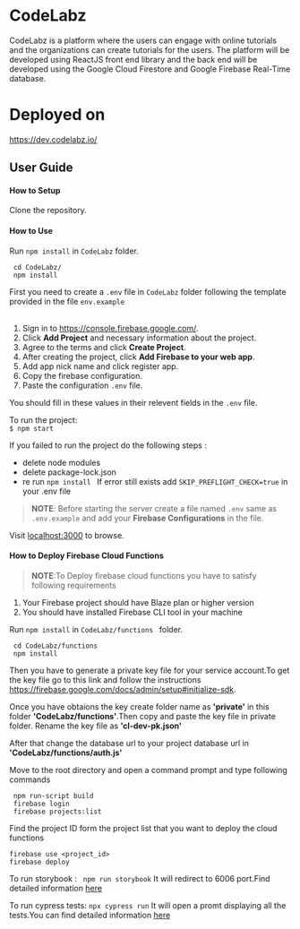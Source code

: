 # CodeLabz

CodeLabz is a platform where the users can engage with online tutorials and the organizations can create tutorials for the users. The platform will be developed using ReactJS front end library and the back end will be developed using the Google Cloud Firestore and Google Firebase Real-Time database.

# Deployed on

https://dev.codelabz.io/

## User Guide

#### How to Setup

Clone the repository.

#### How to Use

Run `npm install` in `CodeLabz` folder.

```
 cd CodeLabz/
 npm install
```

First you need to create a `.env` file in `CodeLabz` folder following the template provided in the file `env.example`<br/> <br/>

1. Sign in to https://console.firebase.google.com/.
2. Click **Add Project** and necessary information about the project.
3. Agree to the terms and click **Create Project**.
4. After creating the project, click **Add Firebase to your web app**.
5. Add app nick name and click register app.
6. Copy the firebase configuration.
7. Paste the configuration `.env` file.

You should fill in these values in their relevent fields in the `.env` file.

To run the project:  
 `$ npm start`

If you failed to run the project do the following steps :

- delete node modules
- delete package-lock.json
- re run `npm install `
  If error still exists add `SKIP_PREFLIGHT_CHECK=true` in your .env file

> **NOTE**: Before starting the server create a file named `.env` same as `.env.example` and add your **Firebase Configurations** in the file.

Visit [localhost:3000](http://localhost:3000) to browse.

#### How to Deploy Firebase Cloud Functions

> **NOTE**:To Deploy firebase cloud functions you have to satisfy following requirements

1. Your Firebase project should have Blaze plan or higher version
2. You should have installed Firebase CLI tool in your machine

Run `npm install` in `CodeLabz/functions ` folder.

```
 cd CodeLabz/functions
 npm install
```

Then you have to generate a private key file for your service account.To get the key file go to this link and follow the instructions https://firebase.google.com/docs/admin/setup#initialize-sdk.

Once you have obtaions the key create folder name as **'private'** in this folder **'CodeLabz/functions'**.Then copy and paste the key file in private folder.
Rename the key file as **'cl-dev-pk.json'**

After that change the database url to your project database url in **'CodeLabz/functions/auth.js'**

Move to the root directory and open a command prompt and type following commands

```
 npm run-script build
 firebase login
 firebase projects:list
```

Find the project ID form the project list that you want to deploy the cloud functions

```
firebase use <project_id>
firebase deploy
```

To run storybook :
` npm run storybook`
It will redirect to 6006 port.Find detailed information [here](https://storybook.js.org/docs/react/get-started/introduction)

To run cypress tests:
`npx cypress run`
It will open a promt displaying all the tests.You can find detailed information [here](https://docs.cypress.io/guides/guides/command-line#How-to-run-commands)

